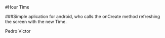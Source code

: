 #Hour Time

###Simple aplication for android, who calls the onCreate method refreshing the screen with the new Time.

Pedro Victor